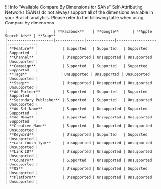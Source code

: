 !!! info "Available Compare By Dimensions for SANs"
    Self-Attributing Networks (SANs) do not always support all of the dimensions available in your Branch analytics.  Please refer to the following table when using Compare by dimensions.

    |                     | **Facebook**    | **Google**      | **Apple Search Ads** | **Snap**        |
    |---------------------|-------------|-------------|------------------|-------------|
    | **Feature**             | Supported   | Supported   | Supported        | Supported   |
    | **Channel**             | Unsupported | Unsupported | Unsupported      | Unsupported |
    | **Campaign**            | Supported   | Supported   | Supported        | Supported   |
    | **Tags**               | Unsupported | Unsupported | Unsupported      | Unsupported |
    | **Stage**               | Unsupported | Unsupported | Unsupported      | Unsupported |
    | **Ad Partner**          | Supported   | Supported   | Supported        | Supported   |
    | **Secondary Publisher** | Supported   | Supported   | Unsupported      | Unsupported |
    | **Ad Set Name**         | Supported   | Unsupported | Supported        | Supported   |
    | **Ad Name**             | Supported   | Unsupported | Unsupported      | Supported   |
    | **Creative Name**       | Supported   | Unsupported | Unsupported      | Unsupported |
    | **Keyword**             | Unsupported | Supported   | Supported        | Unsupported |
    | **Last Touch Type**     | Unsupported | Unsupported | Unsupported      | Unsupported |
    | **Link ID**             | Unsupported | Unsupported | Unsupported      | Unsupported |
    | **Country**             | Supported   | Unsupported | Unsupported      | Unsupported |
    | **OS**                  | Unsupported | Unsupported | Supported        | Unsupported |
    | **Platform**            | Unsupported | Unsupported | Unsupported      | Unsupported |
